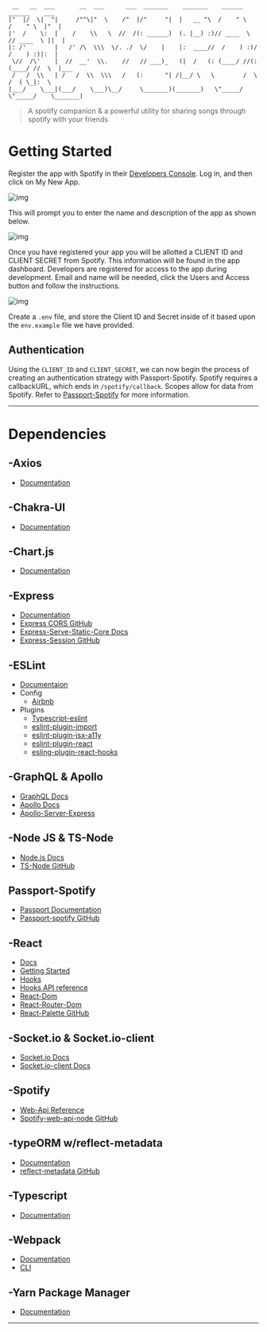```

 __   __  ___       __  ___      ___  _______    _______    ______      ______    ___
|"  |/  \|  "|     /""\|"  \    /"  |/"     "|  |   __ "\  /    " \    /    " \  |"  |
|'  /    \:  |    /    \\   \  //  /(: ______)  (. |__) :)// ____  \  // ____  \ ||  |
|: /'        |   /' /\  \\\  \/. ./  \/    |    |:  ____//  /    ) :)/  /    ) :)|:  |
 \//  /\'    |  //  __'  \\.    //   // ___)_   (|  /   (: (____/ //(: (____/ //  \  |___
 /   /  \\   | /   /  \\  \\\   /   (:      "| /|__/ \   \        /  \        /  ( \_|:  \
|___/    \___|(___/    \___)\__/     \_______)(_______)   \"_____/    \"_____/    \_______)

```

> A spotify companion & a powerful utility for sharing songs through spotify with your friends

# Getting Started

 Register the app with Spotify in their [Developers Console](https://developer.spotify.com/dashboard/applications). Log in, and then click on My New App.

 ![img](https://i.imgur.com/mfubO5Y.png)

This will prompt you to enter the name and description of the app as shown below.

 ![img](https://i.imgur.com/SqONWA9.png)

Once you have registered your app you will be allotted a CLIENT ID and CLIENT SECRET from Spotify. This information will be found in the app dashboard. Developers are registered for access to the app during development. Email and name will be needed, click the Users and Access button and follow the instructions.

 ![img](https://imgur.com/uKmpomD.png)

Create a `.env` file, and store the Client ID and Secret inside of it based upon the `env.example` file we have provided.

## Authentication

 Using the `CLIENT_ID` and `CLIENT_SECRET`, we can now begin the process of creating an authentication strategy with Passport-Spotify. Spotify requires a callbackURL, which ends in `/spotify/callback`.
 Scopes allow for data from Spotify. Refer to [Passport-Spotify](https://github.com/JMPerez/passport-spotify) for more information.

 ---

# Dependencies

## -Axios

* [Documentation](https://axios-http.com/docs/intro)

## -Chakra-UI

* [Documentation](https://chakra-ui.com/)

## -Chart.js

* [Documentation](https://www.chartjs.org/)

## -Express

* [Documentation](https://expressjs.com/)
* [Express CORS GitHub](https://github.com/expressjs/cors)
* [Express-Serve-Static-Core Docs](http://expressjs.com/en/resources/middleware/serve-static.html)
* [Express-Session GitHub](https://github.com/expressjs/session)

## -ESLint

* [Documentaion](https://eslint.org/)
* Config
  * [Airbnb](https://github.com/airbnb/javascript/tree/master/packages/eslint-config-airbnb)
* Plugins
  * [Typescript-eslint](https://github.com/typescript-eslint/typescript-eslint)
  * [eslint-plugin-import](https://github.com/import-js/eslint-plugin-import)
  * [eslint-plugin-jsx-a11y](https://github.com/jsx-eslint/eslint-plugin-jsx-a11y)
  * [eslint-plugin-react](https://github.com/yannickcr/eslint-plugin-react)
  * [esling-plugin-react-hooks](https://github.com/facebook/react/tree/main/packages/eslint-plugin-react-hooks)

## -GraphQL & Apollo

* [GraphQL Docs](https://graphql.org/)
* [Apollo Docs](https://www.apollographql.com/docs/apollo-server/)
* [Apollo-Server-Express](https://www.apollographql.com/docs/apollo-server/integrations/middleware/#apollo-server-express)

## -Node JS & TS-Node

* [Node.js Docs](https://nodejs.org/en/)
* [TS-Node GitHub](https://github.com/TypeStrong/ts-node)

## Passport-Spotify

* [Passport Documentation](http://www.passportjs.org/packages/passport-spotify/)
* [Passport-spotify GitHub](https://github.com/JMPerez/passport-spotify)

## -React

* [Docs](https://reactjs.org/)
* [Getting Started](https://reactjs.org/docs/getting-started.html)
* [Hooks](https://reactjs.org/docs/hooks-intro.html)
* [Hooks API reference](https://reactjs.org/docs/hooks-reference.html)
* [React-Dom](https://reactjs.org/docs/react-dom.html)
* [React-Router-Dom](https://reactrouter.com/web/guides/quick-start)
* [React-Palette GitHub](https://github.com/leonardokl/react-palette)

## -Socket.io & Socket.io-client

* [Socket.io Docs](https://socket.io/docs/v4/index.html)
* [Socket.io-client Docs](https://socket.io/docs/v4/index.html)

## -Spotify

* [Web-Api Reference](https://developer.spotify.com/documentation/web-api/reference/)
* [Spotify-web-api-node GitHub](https://github.com/thelinmichael/spotify-web-api-node)

## -typeORM w/reflect-metadata

* [Documentation](https://typeorm.io/#/)
* [reflect-metadata GitHub](https://github.com/rbuckton/reflect-metadata)

## -Typescript

* [Documentation](https://www.typescriptlang.org/)

## -Webpack

* [Documentation](https://webpack.js.org/)
* [CLI](https://webpack.js.org/api/cli/)

## -Yarn Package Manager

* [Documentation](https://classic.yarnpkg.com/en/)

---
